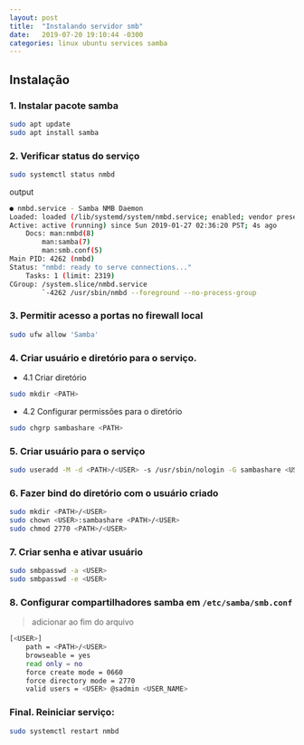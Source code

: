 ```yaml
---
layout: post
title:  "Instalando servidor smb"
date:   2019-07-20 19:10:44 -0300
categories: linux ubuntu services samba
---
```


## Instalação

### 1. Instalar pacote samba
```sh
sudo apt update
sudo apt install samba
```

### 2. Verificar status do serviço
```sh
sudo systemctl status nmbd
```

output
```sh
● nmbd.service - Samba NMB Daemon
Loaded: loaded (/lib/systemd/system/nmbd.service; enabled; vendor preset: enabled)
Active: active (running) since Sun 2019-01-27 02:36:20 PST; 4s ago
    Docs: man:nmbd(8)
        man:samba(7)
        man:smb.conf(5)
Main PID: 4262 (nmbd)
Status: "nmbd: ready to serve connections..."
    Tasks: 1 (limit: 2319)
CGroup: /system.slice/nmbd.service
        `-4262 /usr/sbin/nmbd --foreground --no-process-group
```

### 3. Permitir acesso a portas no firewall local
```sh
sudo ufw allow 'Samba'
```

### 4. Criar usuário e diretório para o serviço.
* 4.1 Criar diretório
```sh
sudo mkdir <PATH>
```
* 4.2 Configurar permissões para o diretório
```sh
sudo chgrp sambashare <PATH>
```

### 5. Criar usuário para o serviço
```sh
sudo useradd -M -d <PATH>/<USER> -s /usr/sbin/nologin -G sambashare <USER>
```

### 6. Fazer bind do diretório com o usuário criado
```sh
sudo mkdir <PATH>/<USER>
sudo chown <USER>:sambashare <PATH>/<USER>
sudo chmod 2770 <PATH>/<USER>
```

### 7. Criar senha e ativar usuário
```sh
sudo smbpasswd -a <USER>
sudo smbpasswd -e <USER>
```

### 8. Configurar compartilhadores samba em `/etc/samba/smb.conf`
> adicionar ao fim do arquivo

```sh
[<USER>]
    path = <PATH>/<USER>
    browseable = yes
    read only = no
    force create mode = 0660
    force directory mode = 2770
    valid users = <USER> @sadmin <USER_NAME>
```

### Final. Reiniciar serviço:
```sh
sudo systemctl restart nmbd
```